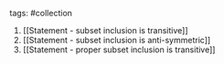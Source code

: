 tags: #collection 

1. [[Statement - subset inclusion is transitive]]
2. [[Statement - subset inclusion is anti-symmetric]]
3. [[Statement - proper subset inclusion is transitive]]